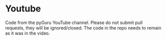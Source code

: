 # Youtube
Code from the pyGuru YouTube channel. Please do not submit pull requests, they will be ignored/closed. The code in the repo needs to remain as it was in the video.
